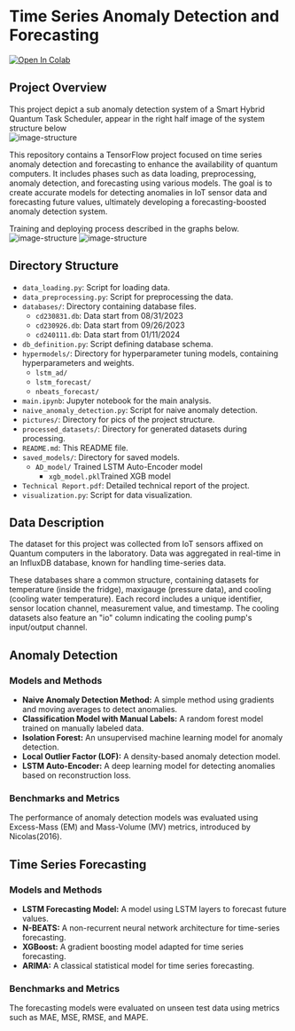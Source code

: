 # Time Series Anomaly Detection and Forecasting
<a target="_blank" href="https://colab.research.google.com/github/Yagami11111/Tensorflow-Muti-Variate-Time-Series-Analysis/blob/main/main.ipynb">
  <img src="https://colab.research.google.com/assets/colab-badge.svg" alt="Open In Colab"/>
</a>

## Project Overview

This project depict a sub anomaly detection system of a Smart Hybrid Quantum Task Scheduler, appear in the right half image of the system structure below    
![image-structure](https://github.com/Yagami11111/Tensorflow-Muti-Variate-Time-Series-Analysis/blob/main/pictures/structure.png)    

This repository contains a TensorFlow project focused on time series anomaly detection and forecasting to enhance the availability of quantum computers. It includes phases such as data loading, preprocessing, anomaly detection, and forecasting using various models. The goal is to create accurate models for detecting anomalies in IoT sensor data and forecasting future values, ultimately developing a forecasting-boosted anomaly detection system.       

Training and deploying process described in the graphs below.  
![image-structure](https://github.com/Yagami11111/Tensorflow-Muti-Variate-Time-Series-Analysis/blob/main/pictures/training.png)
![image-structure](https://github.com/Yagami11111/Tensorflow-Muti-Variate-Time-Series-Analysis/blob/main/pictures/deploying.jpg)    


## Directory Structure

- `data_loading.py`: Script for loading data.
- `data_preprocessing.py`: Script for preprocessing the data.
- `databases/`: Directory containing database files.
  - `cd230831.db`: Data start from 08/31/2023
  - `cd230926.db`: Data start from 09/26/2023
  - `cd240111.db`: Data start from 01/11/2024
- `db_definition.py`: Script defining database schema.
- `hypermodels/`: Directory for hyperparameter tuning models, containing hyperparameters and weights.
  - `lstm_ad/`
  - `lstm_forecast/`
  - `nbeats_forecast/`
- `main.ipynb`: Jupyter notebook for the main analysis.
- `naive_anomaly_detection.py`: Script for naive anomaly detection.
- `pictures/`: Directory for pics of the project structure.
- `processed_datasets/`: Directory for generated datasets during processing.
- `README.md`: This README file.
- `saved_models/`: Directory for saved models.
  - `AD_model/` Trained LSTM Auto-Encoder model
    - `xgb_model.pkl`Trained XGB model
- `Technical Report.pdf`: Detailed technical report of the project.
- `visualization.py`: Script for data visualization.

## Data Description

The dataset for this project was collected from IoT sensors affixed on Quantum computers in the laboratory. Data was aggregated in real-time in an InfluxDB database, known for handling time-series data.

These databases share a common structure, containing datasets for temperature (inside the fridge), maxigauge (pressure data), and cooling (cooling water temperature). Each record includes a unique identifier, sensor location channel, measurement value, and timestamp. The cooling datasets also feature an "io" column indicating the cooling pump's input/output channel.

## Anomaly Detection

### Models and Methods

- **Naive Anomaly Detection Method:** A simple method using gradients and moving averages to detect anomalies.
- **Classification Model with Manual Labels:** A random forest model trained on manually labeled data.
- **Isolation Forest:** An unsupervised machine learning model for anomaly detection.
- **Local Outlier Factor (LOF):** A density-based anomaly detection model.
- **LSTM Auto-Encoder:** A deep learning model for detecting anomalies based on reconstruction loss.

### Benchmarks and Metrics

The performance of anomaly detection models was evaluated using Excess-Mass (EM) and Mass-Volume (MV) metrics, introduced by Nicolas(2016).

## Time Series Forecasting

### Models and Methods

- **LSTM Forecasting Model:** A model using LSTM layers to forecast future values.
- **N-BEATS:** A non-recurrent neural network architecture for time-series forecasting.
- **XGBoost:** A gradient boosting model adapted for time series forecasting.
- **ARIMA:** A classical statistical model for time series forecasting.

### Benchmarks and Metrics

The forecasting models were evaluated on unseen test data using metrics such as MAE, MSE, RMSE, and MAPE.
